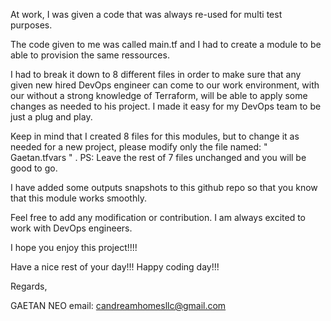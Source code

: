 At work, I was given a code that was always re-used for multi test purposes. 

The code given to me was called main.tf and I had to create a module to be able to provision the same ressources.

I had to break it down to 8 different files in order to make sure that any given new hired DevOps engineer can come to our work environment, with our without a strong knowledge of Terraform, will be able to apply some changes as needed to his project. I made it easy for my DevOps team to be just a plug and play.

Keep in mind that I created 8 files for this modules, but to change it as needed for a new project, please modify only the file named: " Gaetan.tfvars " . 
PS: Leave the rest of 7 files unchanged and you will be good to go.

I have added some outputs snapshots to this github repo so that you know that this module works smoothly.

Feel free to add any modification or contribution. 
I am always excited to work with DevOps engineers.

I hope you enjoy this project!!!!

Have a nice rest of your day!!!
Happy coding day!!!

Regards, 

GAETAN NEO
email: candreamhomesllc@gmail.com



